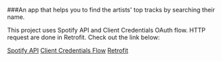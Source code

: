 ###An app that helps you to find the artists' top tracks by searching their name.

This project uses Spotify API and  Client Credentials OAuth flow. HTTP request are done in Retrofit.
Check out the link below:

[Spotify API](https://developer.spotify.com/documentation/web-api/quick-start/)
[Client Credentials Flow](https://developer.spotify.com/documentation/general/guides/authorization/client-credentials/)
[Retrofit](https://github.com/square/retrofit)
